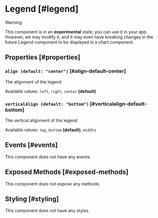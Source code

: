 # Legend [#legend]

>[!WARNING]
> This component is in an **experimental** state; you can use it in your app. However, we may modify it, and it may even have breaking changes in the future.Legend component to be displayed in a chart component.

## Properties [#properties]

### `align (default: "center")` [#align-default-center]

The alignment of the legend

Available values: `left`, `right`, `center` **(default)**

### `verticalAlign (default: "bottom")` [#verticalalign-default-bottom]

The vertical alignment of the legend

Available values: `top`, `bottom` **(default)**, `middle`

## Events [#events]

This component does not have any events.

## Exposed Methods [#exposed-methods]

This component does not expose any methods.

## Styling [#styling]

This component does not have any styles.
